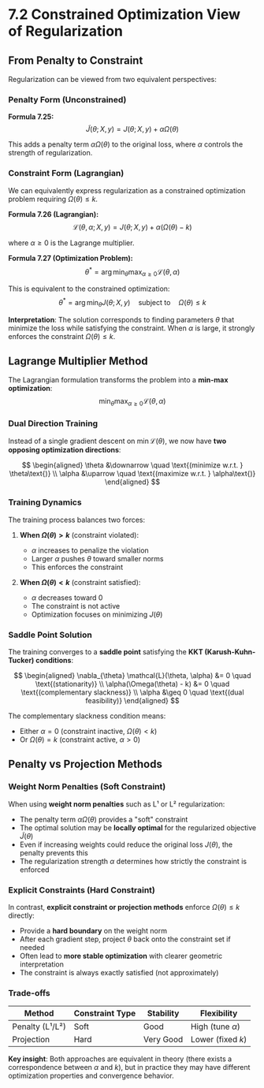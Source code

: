 # 7.2 Constrained Optimization View of Regularization

## From Penalty to Constraint

Regularization can be viewed from two equivalent perspectives:

### Penalty Form (Unconstrained)

**Formula 7.25:**
$$
\tilde{J}(\theta; X, y) = J(\theta; X, y) + \alpha \Omega(\theta)
$$

This adds a penalty term $\alpha \Omega(\theta)$ to the original loss, where $\alpha$ controls the strength of regularization.

### Constraint Form (Lagrangian)

We can equivalently express regularization as a constrained optimization problem requiring $\Omega(\theta) \leq k$.

**Formula 7.26 (Lagrangian):**
$$
\mathcal{L}(\theta, \alpha; X, y) = J(\theta; X, y) + \alpha(\Omega(\theta) - k)
$$

where $\alpha \geq 0$ is the Lagrange multiplier.

**Formula 7.27 (Optimization Problem):**
$$
\theta^* = \arg\min_{\theta} \max_{\alpha \geq 0} \mathcal{L}(\theta, \alpha)
$$

This is equivalent to the constrained optimization:
$$
\theta^* = \arg\min_{\theta} J(\theta; X, y) \quad \text{subject to} \quad \Omega(\theta) \leq k
$$

**Interpretation**: The solution corresponds to finding parameters $\theta$ that minimize the loss while satisfying the constraint. When $\alpha$ is large, it strongly enforces the constraint $\Omega(\theta) \leq k$.

## Lagrange Multiplier Method

The Lagrangian formulation transforms the problem into a **min-max optimization**:
$$
\min_{\theta} \max_{\alpha \geq 0} \mathcal{L}(\theta, \alpha)
$$

### Dual Direction Training

Instead of a single gradient descent on $\min \mathcal{L}(\theta)$, we now have **two opposing optimization directions**:

$$
\begin{aligned}
\theta &\downarrow \quad \text{(minimize w.r.t. } \theta\text{)} \\
\alpha &\uparrow \quad \text{(maximize w.r.t. } \alpha\text{)}
\end{aligned}
$$

### Training Dynamics

The training process balances two forces:

1. **When $\Omega(\theta) > k$** (constraint violated):
   - $\alpha$ increases to penalize the violation
   - Larger $\alpha$ pushes $\theta$ toward smaller norms
   - This enforces the constraint

2. **When $\Omega(\theta) < k$** (constraint satisfied):
   - $\alpha$ decreases toward 0
   - The constraint is not active
   - Optimization focuses on minimizing $J(\theta)$

### Saddle Point Solution

The training converges to a **saddle point** satisfying the **KKT (Karush-Kuhn-Tucker) conditions**:

$$
\begin{aligned}
\nabla_{\theta} \mathcal{L}(\theta, \alpha) &= 0 \quad \text{(stationarity)} \\
\alpha(\Omega(\theta) - k) &= 0 \quad \text{(complementary slackness)} \\
\alpha &\geq 0 \quad \text{(dual feasibility)}
\end{aligned}
$$

The complementary slackness condition means:
- Either $\alpha = 0$ (constraint inactive, $\Omega(\theta) < k$)
- Or $\Omega(\theta) = k$ (constraint active, $\alpha > 0$)

## Penalty vs Projection Methods

### Weight Norm Penalties (Soft Constraint)

When using **weight norm penalties** such as L¹ or L² regularization:
- The penalty term $\alpha \Omega(\theta)$ provides a "soft" constraint
- The optimal solution may be **locally optimal** for the regularized objective $\tilde{J}(\theta)$
- Even if increasing weights could reduce the original loss $J(\theta)$, the penalty prevents this
- The regularization strength $\alpha$ determines how strictly the constraint is enforced

### Explicit Constraints (Hard Constraint)

In contrast, **explicit constraint or projection methods** enforce $\Omega(\theta) \leq k$ directly:
- Provide a **hard boundary** on the weight norm
- After each gradient step, project $\theta$ back onto the constraint set if needed
- Often lead to **more stable optimization** with clearer geometric interpretation
- The constraint is always exactly satisfied (not approximately)

### Trade-offs

| Method | Constraint Type | Stability | Flexibility |
|--------|----------------|-----------|-------------|
| Penalty (L¹/L²) | Soft | Good | High (tune $\alpha$) |
| Projection | Hard | Very Good | Lower (fixed $k$) |

**Key insight**: Both approaches are equivalent in theory (there exists a correspondence between $\alpha$ and $k$), but in practice they may have different optimization properties and convergence behavior.
